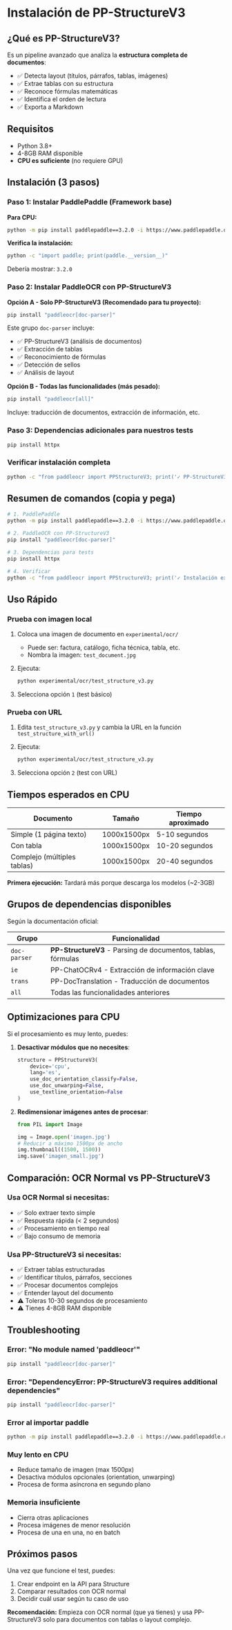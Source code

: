 # Instalación de PP-StructureV3

## ¿Qué es PP-StructureV3?

Es un pipeline avanzado que analiza la **estructura completa de documentos**:
- ✅ Detecta layout (títulos, párrafos, tablas, imágenes)
- ✅ Extrae tablas con su estructura
- ✅ Reconoce fórmulas matemáticas
- ✅ Identifica el orden de lectura
- ✅ Exporta a Markdown

## Requisitos

- Python 3.8+
- 4-8GB RAM disponible
- **CPU es suficiente** (no requiere GPU)

## Instalación (3 pasos)

### Paso 1: Instalar PaddlePaddle (Framework base)

**Para CPU:**

```bash
python -m pip install paddlepaddle==3.2.0 -i https://www.paddlepaddle.org.cn/packages/stable/cpu/
```

**Verifica la instalación:**

```bash
python -c "import paddle; print(paddle.__version__)"
```

Debería mostrar: `3.2.0`

### Paso 2: Instalar PaddleOCR con PP-StructureV3

**Opción A - Solo PP-StructureV3 (Recomendado para tu proyecto):**

```bash
pip install "paddleocr[doc-parser]"
```

Este grupo `doc-parser` incluye:
- ✅ PP-StructureV3 (análisis de documentos)
- ✅ Extracción de tablas
- ✅ Reconocimiento de fórmulas
- ✅ Detección de sellos
- ✅ Análisis de layout

**Opción B - Todas las funcionalidades (más pesado):**

```bash
pip install "paddleocr[all]"
```

Incluye: traducción de documentos, extracción de información, etc.

### Paso 3: Dependencias adicionales para nuestros tests

```bash
pip install httpx
```

### Verificar instalación completa

```bash
python -c "from paddleocr import PPStructureV3; print('✓ PP-StructureV3 instalado correctamente')"
```

## Resumen de comandos (copia y pega)

```bash
# 1. PaddlePaddle
python -m pip install paddlepaddle==3.2.0 -i https://www.paddlepaddle.org.cn/packages/stable/cpu/

# 2. PaddleOCR con PP-StructureV3
pip install "paddleocr[doc-parser]"

# 3. Dependencias para tests
pip install httpx

# 4. Verificar
python -c "from paddleocr import PPStructureV3; print('✓ Instalación exitosa')"
```

## Uso Rápido

### Prueba con imagen local

1. Coloca una imagen de documento en `experimental/ocr/`
   - Puede ser: factura, catálogo, ficha técnica, tabla, etc.
   - Nombra la imagen: `test_document.jpg`

2. Ejecuta:
   ```bash
   python experimental/ocr/test_structure_v3.py
   ```

3. Selecciona opción `1` (test básico)

### Prueba con URL

1. Edita `test_structure_v3.py` y cambia la URL en la función `test_structure_with_url()`

2. Ejecuta:
   ```bash
   python experimental/ocr/test_structure_v3.py
   ```

3. Selecciona opción `2` (test con URL)

## Tiempos esperados en CPU

| Documento | Tamaño | Tiempo aproximado |
|-----------|--------|-------------------|
| Simple (1 página texto) | 1000x1500px | 5-10 segundos |
| Con tabla | 1000x1500px | 10-20 segundos |
| Complejo (múltiples tablas) | 1000x1500px | 20-40 segundos |

**Primera ejecución:** Tardará más porque descarga los modelos (~2-3GB)

## Grupos de dependencias disponibles

Según la documentación oficial:

| Grupo | Funcionalidad |
|-------|---------------|
| `doc-parser` | **PP-StructureV3** - Parsing de documentos, tablas, fórmulas |
| `ie` | PP-ChatOCRv4 - Extracción de información clave |
| `trans` | PP-DocTranslation - Traducción de documentos |
| `all` | Todas las funcionalidades anteriores |

## Optimizaciones para CPU

Si el procesamiento es muy lento, puedes:

1. **Desactivar módulos que no necesites**:
   ```python
   structure = PPStructureV3(
       device='cpu',
       lang='es',
       use_doc_orientation_classify=False,
       use_doc_unwarping=False,
       use_textline_orientation=False
   )
   ```

2. **Redimensionar imágenes antes de procesar**:
   ```python
   from PIL import Image

   img = Image.open('imagen.jpg')
   # Reducir a máximo 1500px de ancho
   img.thumbnail((1500, 1500))
   img.save('imagen_small.jpg')
   ```

## Comparación: OCR Normal vs PP-StructureV3

### Usa OCR Normal si necesitas:
- ✅ Solo extraer texto simple
- ✅ Respuesta rápida (< 2 segundos)
- ✅ Procesamiento en tiempo real
- ✅ Bajo consumo de memoria

### Usa PP-StructureV3 si necesitas:
- ✅ Extraer tablas estructuradas
- ✅ Identificar títulos, párrafos, secciones
- ✅ Procesar documentos complejos
- ✅ Entender layout del documento
- ⚠️ Toleras 10-30 segundos de procesamiento
- ⚠️ Tienes 4-8GB RAM disponible

## Troubleshooting

### Error: "No module named 'paddleocr'"
```bash
pip install "paddleocr[doc-parser]"
```

### Error: "DependencyError: PP-StructureV3 requires additional dependencies"
```bash
pip install "paddleocr[doc-parser]"
```

### Error al importar paddle
```bash
python -m pip install paddlepaddle==3.2.0 -i https://www.paddlepaddle.org.cn/packages/stable/cpu/
```

### Muy lento en CPU
- Reduce tamaño de imagen (max 1500px)
- Desactiva módulos opcionales (orientation, unwarping)
- Procesa de forma asíncrona en segundo plano

### Memoria insuficiente
- Cierra otras aplicaciones
- Procesa imágenes de menor resolución
- Procesa de una en una, no en batch

## Próximos pasos

Una vez que funcione el test, puedes:
1. Crear endpoint en la API para Structure
2. Comparar resultados con OCR normal
3. Decidir cuál usar según tu caso de uso

**Recomendación:** Empieza con OCR normal (que ya tienes) y usa PP-StructureV3 solo para documentos con tablas o layout complejo.

